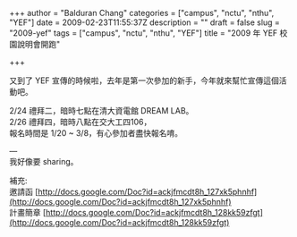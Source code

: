 +++
author = "Balduran Chang"
categories = ["campus", "nctu", "nthu", "YEF"]
date = 2009-02-23T11:55:37Z
description = ""
draft = false
slug = "2009-yef"
tags = ["campus", "nctu", "nthu", "YEF"]
title = "2009 年 YEF 校園說明會開跑"

+++


又到了 YEF 宣傳的時候啦，去年是第一次參加的新手，今年就來幫忙宣傳這個活動吧。

2/24 禮拜二，暗時七點在清大資電館 DREAM LAB。  
 2/26 禮拜四，暗時八點在交大工四106，  
 報名時間是 1/20 ~ 3/8，有心參加者盡快報名唷。

—  
 我好像要 sharing。

補充:  
 邀請函 [http://docs.google.com/Doc?id=ackjfmcdt8h_127xk5phnhf](http://docs.google.com/Doc?id=ackjfmcdt8h_127xk5phnhf)  
 計畫簡章 [http://docs.google.com/Doc?id=ackjfmcdt8h_128kk59zfgt](http://docs.google.com/Doc?id=ackjfmcdt8h_128kk59zfgt)


